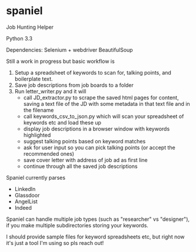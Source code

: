 # spaniel
 Job Hunting Helper

Python 3.3

Dependencies:
Selenium + webdriver
BeautifulSoup

Still a work in progress but basic workflow is

1. Setup a spreadsheet of keywords to scan for, talking points, and boilerplate text.
2. Save job descriptions from job boards to a folder
3. Run letter_writer.py and it will
    * call JD_extractor.py to scrape the saved html pages for content, saving a text file of the JD with some metadata in that text file and in the filename
    * call keywords_csv_to_json.py which will scan your spreadsheet of keywords etc and load these up
    * display job descriptions in a browser window with keywords highlighted
    * suggest talking points based on keyword matches
    * ask for user input so you can pick talking points (or accept the recommended ones)
    * save cover letter with address of job ad as first line
    * continue through all the saved job descriptions

Spaniel currently parses
* LinkedIn
* Glassdoor
* AngelList
* Indeed

Spaniel can handle multiple job types (such as "researcher" vs "designer"), if you make multiple subdirectories storing your keywords.

I should provide sample files for keyword spreadsheets etc, but right now it's just a tool I'm using so pls reach out!

